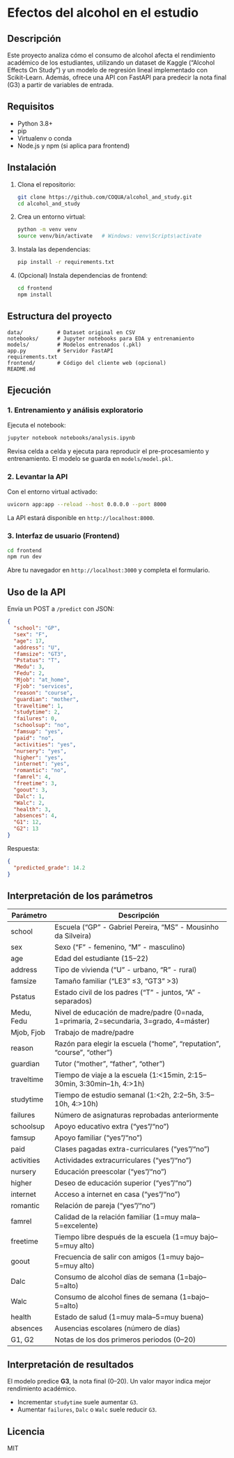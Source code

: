 # Efectos del alcohol en el estudio

## Descripción
Este proyecto analiza cómo el consumo de alcohol afecta el rendimiento académico de los estudiantes, utilizando un dataset de Kaggle (“Alcohol Effects On Study”) y un modelo de regresión lineal implementado con Scikit-Learn. Además, ofrece una API con FastAPI para predecir la nota final (G3) a partir de variables de entrada.

## Requisitos

- Python 3.8+
- pip
- Virtualenv o conda
- Node.js y npm (si aplica para frontend)

## Instalación

1. Clona el repositorio:
   ```bash
   git clone https://github.com/COQUA/alcohol_and_study.git
   cd alcohol_and_study
   ```
2. Crea un entorno virtual:
   ```bash
   python -m venv venv
   source venv/bin/activate   # Windows: venv\Scripts\activate
   ```
3. Instala las dependencias:
   ```bash
   pip install -r requirements.txt
   ```
4. (Opcional) Instala dependencias de frontend:
   ```bash
   cd frontend
   npm install
   ```

## Estructura del proyecto

```
data/           # Dataset original en CSV
notebooks/      # Jupyter notebooks para EDA y entrenamiento
models/         # Modelos entrenados (.pkl)
app.py          # Servidor FastAPI
requirements.txt
frontend/       # Código del cliente web (opcional)
README.md
```

## Ejecución

### 1. Entrenamiento y análisis exploratorio
Ejecuta el notebook:
```bash
jupyter notebook notebooks/analysis.ipynb
```
Revisa celda a celda y ejecuta para reproducir el pre-procesamiento y entrenamiento. El modelo se guarda en `models/model.pkl`.

### 2. Levantar la API
Con el entorno virtual activado:
```bash
uvicorn app:app --reload --host 0.0.0.0 --port 8000
```
La API estará disponible en `http://localhost:8000`.

### 3. Interfaz de usuario (Frontend)
```bash
cd frontend
npm run dev
```
Abre tu navegador en `http://localhost:3000` y completa el formulario.

## Uso de la API

Envía un POST a `/predict` con JSON:
```json
{
  "school": "GP",
  "sex": "F",
  "age": 17,
  "address": "U",
  "famsize": "GT3",
  "Pstatus": "T",
  "Medu": 3,
  "Fedu": 2,
  "Mjob": "at_home",
  "Fjob": "services",
  "reason": "course",
  "guardian": "mother",
  "traveltime": 1,
  "studytime": 2,
  "failures": 0,
  "schoolsup": "no",
  "famsup": "yes",
  "paid": "no",
  "activities": "yes",
  "nursery": "yes",
  "higher": "yes",
  "internet": "yes",
  "romantic": "no",
  "famrel": 4,
  "freetime": 3,
  "goout": 3,
  "Dalc": 1,
  "Walc": 2,
  "health": 3,
  "absences": 4,
  "G1": 12,
  "G2": 13
}
```
Respuesta:
```json
{
  "predicted_grade": 14.2
}
```

## Interpretación de los parámetros

| Parámetro   | Descripción                                                                                       |
|-------------|---------------------------------------------------------------------------------------------------|
| school      | Escuela (“GP” - Gabriel Pereira, “MS” - Mousinho da Silveira)                                      |
| sex         | Sexo (“F” - femenino, “M” - masculino)                                                            |
| age         | Edad del estudiante (15–22)                                                                        |
| address     | Tipo de vivienda (“U” - urbano, “R” - rural)                                                      |
| famsize     | Tamaño familiar (“LE3” ≤3, “GT3” >3)                                                              |
| Pstatus     | Estado civil de los padres (“T” - juntos, “A” - separados)                                        |
| Medu, Fedu  | Nivel de educación de madre/padre (0=nada, 1=primaria, 2=secundaria, 3=grado, 4=máster)           |
| Mjob, Fjob  | Trabajo de madre/padre                                                                             |
| reason      | Razón para elegir la escuela (“home”, “reputation”, “course”, “other”)                            |
| guardian    | Tutor (“mother”, “father”, “other”)                                                               |
| traveltime  | Tiempo de viaje a la escuela (1:<15min, 2:15–30min, 3:30min–1h, 4:>1h)                             |
| studytime   | Tiempo de estudio semanal (1:<2h, 2:2–5h, 3:5–10h, 4:>10h)                                         |
| failures    | Número de asignaturas reprobadas anteriormente                                                     |
| schoolsup   | Apoyo educativo extra (“yes”/“no”)                                                                 |
| famsup      | Apoyo familiar (“yes”/“no”)                                                                        |
| paid        | Clases pagadas extra-curriculares (“yes”/“no”)                                                    |
| activities  | Actividades extracurriculares (“yes”/“no”)                                                         |
| nursery     | Educación preescolar (“yes”/“no”)                                                                  |
| higher      | Deseo de educación superior (“yes”/“no”)                                                           |
| internet    | Acceso a internet en casa (“yes”/“no”)                                                             |
| romantic    | Relación de pareja (“yes”/“no”)                                                                    |
| famrel      | Calidad de la relación familiar (1=muy mala–5=excelente)                                           |
| freetime    | Tiempo libre después de la escuela (1=muy bajo–5=muy alto)                                         |
| goout       | Frecuencia de salir con amigos (1=muy bajo–5=muy alto)                                             |
| Dalc        | Consumo de alcohol días de semana (1=bajo–5=alto)                                                  |
| Walc        | Consumo de alcohol fines de semana (1=bajo–5=alto)                                                |
| health      | Estado de salud (1=muy mala–5=muy buena)                                                           |
| absences    | Ausencias escolares (número de días)                                                               |
| G1, G2      | Notas de los dos primeros periodos (0–20)                                                          |

## Interpretación de resultados

El modelo predice **G3**, la nota final (0–20). Un valor mayor indica mejor rendimiento académico.  
- Incrementar `studytime` suele aumentar `G3`.  
- Aumentar `failures`, `Dalc` o `Walc` suele reducir `G3`.  

## Licencia

MIT

